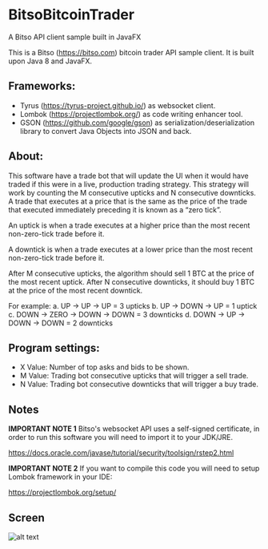 # BitsoBitcoinTrader
A Bitso API client sample built in JavaFX

This is a Bitso (https://bitso.com) bitcoin trader API sample client. It is built upon Java 8 and JavaFX.

## Frameworks:
- Tyrus (https://tyrus-project.github.io/) as websocket client.
- Lombok (https://projectlombok.org/) as code writing enhancer tool.
- GSON (https://github.com/google/gson) as serialization/deserialization library to convert Java Objects into JSON and back.

## About:

This software have a trade bot that will update the UI when it would have traded if this were in a live, production trading strategy. This
strategy will work by counting the M consecutive upticks and N consecutive downticks. A trade that executes at a price that is the same as the price of the trade that executed immediately preceding it is known as a “zero tick”. 

An uptick is when a trade executes at a higher price than the most recent non-zero-tick trade before it. 

A downtick is when a trade executes at a lower price than the most recent non-zero-tick trade before it. 

After M consecutive upticks, the algorithm should sell 1 BTC at the price of the most recent uptick. After N​ consecutive downticks, it should buy 1 BTC at the price of the most recent downtick. 

For example:
a. UP -> UP -> UP = 3 upticks
b. UP -> DOWN -> UP = 1 uptick
c. DOWN -> ZERO -> DOWN -> DOWN = 3 downticks
d. DOWN -> UP -> DOWN -> DOWN = 2 downticks

## Program settings:

- X Value: Number of top asks and bids to be shown.
- M Value: Trading bot consecutive upticks that will trigger a sell trade.
- N Value: Trading bot consecutive downticks that will trigger a buy trade.

## Notes

**IMPORTANT NOTE 1**
Bitso's websocket API uses a self-signed certificate, in order to run this software you will need to import it to your JDK/JRE.

https://docs.oracle.com/javase/tutorial/security/toolsign/rstep2.html

**IMPORTANT NOTE 2**
If you want to compile this code you will need to setup Lombok framework in your IDE:

https://projectlombok.org/setup/

## Screen

![alt text](https://preview.ibb.co/hqQPvm/Screenshot1.png)
